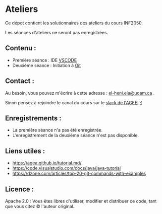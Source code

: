 # Ateliers


Ce dépot contient les solutionnaires des ateliers du cours INF2050.


Les séances d'ateliers ne seront pas enregistrées.

## Contenu :

- Première séance : IDE [VSCODE](./VSCode)
- Deuxième séance : Initiation à [Git](./Git1)

## Contact :


Au besoin, vous pouvez m'écrire à cette adresse : el-heni.ela@uqam.ca .

Sinon pensez à rejoindre le canal du cours sur le [slack de l'AGEEI](https://ageii-uqam.slack.com/) ;)

## Enregistrements :
- La première séance n'a pas été enregistrée.
- L'enregistrement de la deuxième séance n'est pas disponible.


## Liens utiles :

- https://agea.github.io/tutorial.md/
- https://code.visualstudio.com/docs/java/java-tutorial 
- https://dzone.com/articles/top-20-git-commands-with-examples

## Licence :
Apache 2.0 : Vous êtes libres d'utiliser, modifier et distribuer ce code, tant que vous citez &copy; l'auteur original.

